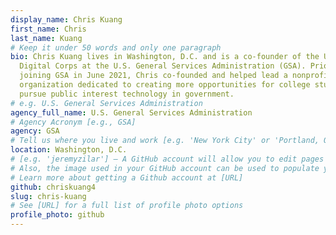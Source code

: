```yaml
---
display_name: Chris Kuang
first_name: Chris
last_name: Kuang
# Keep it under 50 words and only one paragraph
bio: Chris Kuang lives in Washington, D.C. and is a co-founder of the U.S.
  Digital Corps at the U.S. General Services Administration (GSA). Prior to
  joining GSA in June 2021, Chris co-founded and helped lead a nonprofit
  organization dedicated to creating more opportunities for college students to
  pursue public interest technology in government.
# e.g. U.S. General Services Administration
agency_full_name: U.S. General Services Administration
# Agency Acronym [e.g., GSA]
agency: GSA
# Tell us where you live and work [e.g. 'New York City' or 'Portland, OR']
location: Washington, D.C.
# [e.g. 'jeremyzilar'] — A GitHub account will allow you to edit pages on Digital.gov.
# Also, the image used in your GitHub account can be used to populate your digital.gov profile photo.
# Learn more about getting a Github account at [URL]
github: chriskuang4
slug: chris-kuang
# See [URL] for a full list of profile photo options
profile_photo: github
---
```

